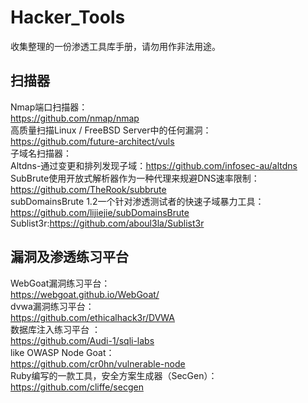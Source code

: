 # Hacker_Tools
收集整理的一份渗透工具库手册，请勿用作非法用途。

## 扫描器
Nmap端口扫描器：  
https://github.com/nmap/nmap  
高质量扫描Linux / FreeBSD Server中的任何漏洞：  
https://github.com/future-architect/vuls  
子域名扫描器：  
Altdns-通过变更和排列发现子域：https://github.com/infosec-au/altdns  
SubBrute使用开放式解析器作为一种代理来规避DNS速率限制：https://github.com/TheRook/subbrute  
subDomainsBrute 1.2一个针对渗透测试者的快速子域暴力工具：https://github.com/lijiejie/subDomainsBrute  
Sublist3r:https://github.com/aboul3la/Sublist3r  

## 漏洞及渗透练习平台
WebGoat漏洞练习平台：  
https://webgoat.github.io/WebGoat/  
dvwa漏洞练习平台：  
https://github.com/ethicalhack3r/DVWA  
数据库注入练习平台 ：  
https://github.com/Audi-1/sqli-labs  
like OWASP Node Goat：  
https://github.com/cr0hn/vulnerable-node  
Ruby编写的一款工具，安全方案生成器（SecGen）：  
https://github.com/cliffe/secgen

